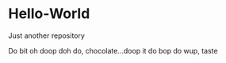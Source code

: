 # Hello-World
Just another repository

Do bit oh doop doh do, chocolate...doop it do bop do wup, taste
